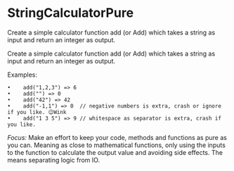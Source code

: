 # StringCalculatorPure
Create a simple calculator function add (or Add) which takes a string as input and return an integer as output.

Create a simple calculator function add (or Add) which takes a string as input and return an integer as output.

Examples:
```
•    add("1,2,3") => 6
•    add("") => 0
•    add("42") => 42
•    add("-1,1") => 0  // negative numbers is extra, crash or ignore if you like. 😉Wink
•    add("1 3 5") => 9 // whitespace as separator is extra, crash if you like.
```

*Focus:* Make an effort to keep your code, methods and functions as pure as you can. Meaning as close to mathematical functions, only using the inputs to the function to calculate the output value and avoiding side effects. The means separating logic from IO. 